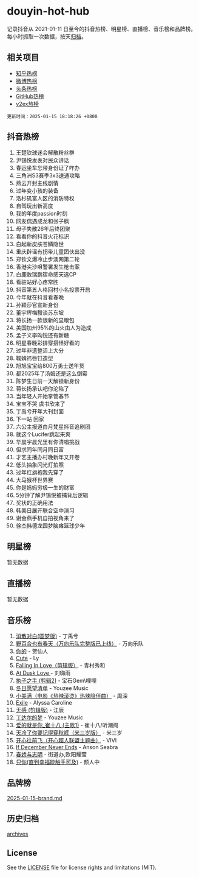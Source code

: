 # douyin-hot-hub

记录抖音从 2021-01-11 日至今的抖音热榜、明星榜、直播榜、音乐榜和品牌榜。每小时抓取一次数据，按天[归档](archives)。

## 相关项目

- [知乎热榜](https://github.com/lonnyzhang423/zhihu-hot-hub)
- [微博热榜](https://github.com/lonnyzhang423/weibo-hot-hub)
- [头条热榜](https://github.com/lonnyzhang423/toutiao-hot-hub)
- [GitHub热榜](https://github.com/lonnyzhang423/github-hot-hub)
- [v2ex热榜](https://github.com/lonnyzhang423/v2ex-hot-hub)


`更新时间：2025-01-15 18:18:26 +0800`

## 抖音热榜

1. 王楚钦球迷会解散粉丝群
1. 尹锡悦发表对民众讲话
1. 春运坐车忘带身份证了咋办
1. 三角洲S3赛季3x3速通攻略
1. 燕云开封主线剧情
1. 过年变小孩的装备
1. 洛杉矶富人区的消防特权
1. 自驾玩出新高度
1. 我的年度passion时刻
1. 网友偶遇成龙和张子枫
1. 母子失散26年后终团聚
1. 看看你的抖音火花标识
1. 白起新皮肤苍鳞隐世
1. 重庆辟谣有拐带儿童团伙出没
1. 郑钦文爆冷止步澳网第二轮
1. 香港尖沙咀警署发生枪击案
1. 白鹿敖瑞鹏宿命感天选CP
1. 看驻站好心疼常胜
1. 抖音第五人格回村小名投票开启
1. 今年就在抖音看春晚
1. 孙颖莎官宣新身份
1. 董宇辉梅毅谈苏东坡
1. 蒋长扬一款很新的显眼包
1. 美国加州95%的山火由人为造成
1. 孟子义李昀锐还有新糖
1. 明星春晚彩排穿搭怪好看的
1. 过年非遗整活上大分
1. 鞠婧祎唇钉造型
1. 旭旭宝宝给800万勇士送年货
1. 都2025年了汤姆还是这么倒霉
1. 陈梦生日前一天解锁新身份
1. 蒋长扬承认吧你沦陷了
1. 当年轻人开始掌管春节
1. 宝宝不哭 虞书欣来了
1. 丁禹兮开年大刊封面
1. 下一站 回家
1. 六公主报道白月梵星抖音追剧团
1. 就这个Lucifer跳起来爽
1. 华晨宇晨光里有你清唱挑战
1. 但求同年同月同日富
1. 才艺主播办村晚新年又开卷
1. 低头抽象闪光灯拍照
1. 过年红旗袍我先穿了
1. 大马猴杯世界赛
1. 你是妈妈穷极一生的财富
1. 5分钟了解尹锡悦被捕背后逻辑
1. 奖状的正确用法
1. 韩美日展开联合空中演习
1. 谢金燕手机自拍视角来了
1. 徐杰韩德龙圆梦脑瘫篮球少年

## 明星榜

暂无数据

## 直播榜

暂无数据

## 音乐榜

1. [消散对白(圆梦版)](https://sf5-hl-cdn-tos.douyinstatic.com/obj/tos-cn-ve-2774/og4jB5I5IizzoZVAAAzWgBMAsMDWoArfwBOiFs) - 丁禹兮
1. [野百合也有春天（万向乐队完整版已上线）](https://sf5-hl-cdn-tos.douyinstatic.com/obj/tos-cn-ve-2774/oMnUxhRAMiAGBqDtIPBQ7ACYQZFlJCftcgeDJE) - 万向乐队
1. [你的](https://sf5-hl-cdn-tos.douyinstatic.com/obj/tos-cn-ve-2774/oYuIeKf42jB7sEV6B2upMdpYAgfrQWj0FeRegh) - 贺仙人
1. [Cute](https://sf5-hl-cdn-tos.douyinstatic.com/obj/tos-cn-ve-2774/o4IbIzHWKAAB4wsS5qMBRiiAlEBGTpQRNfFvuo) - Ly
1. [Falling In Love（剪辑版）](https://sf5-hl-cdn-tos.douyinstatic.com/obj/tos-cn-ve-2774/o8ajpA8zzgBPahbBIO8AcKGBLJezFCRd1wfP9f) - 青村秀和
1. [ At Dusk  Love ](https://sf5-hl-cdn-tos.douyinstatic.com/obj/tos-cn-ve-2774/o8CrpCf5CaYgI4ZrtQgMQAFEfuGqNnRSDQAPBc) - 刘嗨雨
1. [执子之手 (剪辑2)](https://sf5-hl-cdn-tos.douyinstatic.com/obj/tos-cn-ve-2774/oUoZLQjCc31XzqsBnBQUNgeKtYPBcgbFDwtfcu) - 宝石Gem\哩哩
1. [冬日愿望清单](https://sf5-hl-cdn-tos.douyinstatic.com/obj/tos-cn-ve-2774/oIIgUOeamCFCVAzxN6MFRLIBlLGpUqQxeeHrLE) - Youzee Music
1. [小美满（电影《热辣滚烫》热辣陪伴曲）](https://sf5-hl-cdn-tos.douyinstatic.com/obj/tos-cn-ve-2774/o0GAn2lSgfZIDUgtevCGDQYnFg4CwnrBaxbTZL) - 周深
1. [Exile](https://sf5-hl-cdn-tos.douyinstatic.com/obj/tos-cn-ve-2774/oYj4gAQTknKE3WW0Je8KGmQ7z1cA4FefwtbufD) - Alyssa Caroline
1. [无感 (剪辑版)](https://sf6-cdn-tos.douyinstatic.com/obj/tos-cn-ve-2774/o0eIsUzJBDlQaQFC5OFlgbMEZC1TFYBftOBn6p) - 江辰
1. [丁达尔的梦](https://sf5-hl-cdn-tos.douyinstatic.com/obj/tos-cn-ve-2774/oMU3WirUZBVQkAC9ccG5P2IQirziZM2RTInUY) - Youzee Music
1. [爱的就是你_崔十八 (主歌1)](https://sf5-hl-cdn-tos.douyinstatic.com/obj/tos-cn-ve-2774/oI5BO5DhFZ6UTcNCnZaOCBLtZ7WIMQGfgnXf5E) - 崔十八/听潮阁
1. [天冷了你要记得穿秋裤（米三岁版）](https://sf5-hl-cdn-tos.douyinstatic.com/obj/tos-cn-ve-2774/oQlIwVIDWiZ6BQilAorS7MA0AgCkQDvcZAdm1) - 米三岁
1. [开心往前飞（开心超人联盟主题曲）](https://sf5-hl-cdn-tos.douyinstatic.com/obj/tos-cn-ve-2774/9d8fb7c82cf1421fb93a9fe925275e0a) - VIVI
1. [If December Never Ends](https://sf5-hl-cdn-tos.douyinstatic.com/obj/tos-cn-ve-2774/oY1IQMoTgCFIBg8RZifyqlBBt1UFgitTYmxeOS) - Anson Seabra
1. [春娇与志明](https://sf5-hl-cdn-tos.douyinstatic.com/obj/tos-cn-ve-2774/e530d8fceb7044b39707d7f9ff54add1) - 街道办,欧阳耀莹
1. [只你(直到幸福能触手可及)](https://sf5-hl-cdn-tos.douyinstatic.com/obj/tos-cn-ve-2774/o0lBkRDzFTeaVSUz3ZZSCBVtZ5DIMQGfgmEAuE) - 颜人中

## 品牌榜

[2025-01-15-brand.md](archives/2025-01-15-brand.md)

## 历史归档

[archives](archives)

## License

See the [LICENSE](LICENSE) file for license rights and limitations (MIT).
